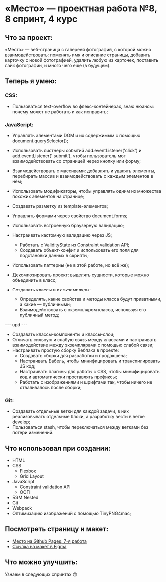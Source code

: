 # «Место» — проектная работа №8, 8 спринт, 4 курс

## Что за проект:

«Место» — веб-страница с галереей фотографий, с которой можно взаимодействовать:
поменять имя и описание страницы, добавить карточку с новой фотографией, удалить
любую из карточек, поставить лайк фотографии, и много чего еще (в будущем).

## Теперь я умею:

### CSS:

* Пользоваться text-overflow во флекс-контейнерах, знаю нюансы: почему может не
  работать и как исправить;

### JavaScript:

* Управлять элементами DOM и их содержимым с помощью document.querySelector();
* Использовать листнеры событий add.eventListener('click') и add.eventListener('
  submit'), чтобы пользователь мог взаимодействовать со страницей через кнопку
  или форму;
* Взаимодействовать с массивами: добавлять и удалять элементы, перебирать массив
  и взаимодействовать с каждым элементов в нём;
* Использовать модификаторы, чтобы управлять одним из множества похожих
  элементов на странице;
* Создавать разметку из template-элементов;
* Управлять формами через свойство document.forms;
* Использовать встроенную браузерную валидацию;
* Настраивать кастомную валидацию через JS;
    * Работать с ValidityState из Constraint validation API;
    * Создавать объект-конфиг и использовать его поля для подстановки данных в
      скрипты;
* Использовать паттерны (не в этой работе, но всё же);

* Декомпозировать проект: выделять сущности, которые можно объединить в класс;
* Создавать классы и их экземпляры:
    * Определять, какие свойства и методы класса будут приватными, а какие —
      публичными;
    * Взаимодействовать с экземпляром класса, используя его публичный метод;

--- upd ---

* Создавать классы-компоненты и классы-слои;
* Отличать сильную и слабую связь между классами и настраивать взаимодействие
  между экземплярами с помощью слабой связи;
* Настраивать простую сборку Вебпака в проекте:
    * Создавать сборки для разработки и продакшена;
    * Настраивать Бабель, чтобы минифицировать и транспилировать JS код;
    * Настраивать плагины для работы с CSS, чтобы минифицировать код и
      автоматически проставлять префиксы;
    * Работать с изображениями и шрифтами так, чтобы ничего не отваливалось
      после сборки;

### Git:

* Создавать отдельные ветки для каждой задачи, в них реализовывать отдельные
  блоки, а разработку вести в ветке develop;
* Пользоваться stash, чтобы переключаться между ветками без потери изменений.

## Что использовал при создании:

* HTML
* CSS
    * Flexbox
    * Grid Layout
* JavaScript
    * Constraint validation API
    * ООП
* БЭМ Nested
* Git
* Webpack
* Оптимизацию изображений с помощью TinyPNG4mac;

## Посмотреть страницу и макет:

* [Место на Github Pages, 7-я работа](https://mvxim.github.io/mesto/index.html)
* [Ссылка на макет в Figma](https://www.figma.com/file/2cn9N9jSkmxD84oJik7xL7/JavaScript.-Sprint-4?node-id=0%3A1)

## Что можно улучшить:

Узнаем в следующих спринтах 🙃

